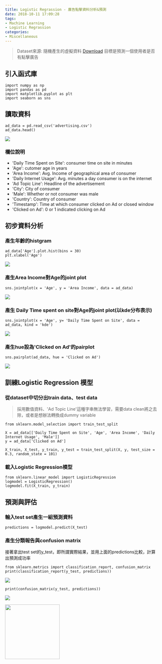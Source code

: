 ```yaml
---
title: Logistic Regrassion - 廣告點擊資料分析&預測
date: 2018-10-11 17:09:28
tags:
- Machine Learning
- Logistic Regrassion
categories:
- Miscellaneous
---
```




> Dataset來源: 隨機產生的虛擬資料 [Download](https://drive.google.com/file/d/1Yc9EhJb00es-M18veTIwzG4JTPpILzlJ/view?usp=sharing)
> 目標是預測一個使用者是否有點擊廣告
 
## 引入函式庫

```python=
import numpy as np
import pandas as pd
import matplotlib.pyplot as plt
import seaborn as sns
```
<!-- more -->
## 讀取資料

```python=
ad_data = pd.read_csv('advertising.csv')
ad_data.head()
```

![](https://i.imgur.com/n4RRkAz.png)

### 欄位說明
* 'Daily Time Spent on Site': consumer time on site in minutes
* 'Age': cutomer age in years
* 'Area Income': Avg. Income of geographical area of consumer
* 'Daily Internet Usage': Avg. minutes a day consumer is on the internet
* 'Ad Topic Line': Headline of the advertisement
* 'City': City of consumer
* 'Male': Whether or not consumer was male
* 'Country': Country of consumer
* 'Timestamp': Time at which consumer clicked on Ad or closed window
* 'Clicked on Ad': 0 or 1 indicated clicking on Ad


## 初步資料分析

### 產生年齡的histgram

```python=
ad_data['Age'].plot.hist(bins = 30)
plt.xlabel('Age')
```

![](https://i.imgur.com/XmMCj0o.png)


### 產生Area Income對Age的joint plot

```python=
sns.jointplot(x = 'Age', y = 'Area Income', data = ad_data)
```

![](https://i.imgur.com/87k2pkH.png)




### 產生 Daily Time spent on site對Age的joint plot(以kde分布表示)

```python=
sns.jointplot(x = 'Age', y= 'Daily Time Spent on Site', data = ad_data, kind = 'kde')
```

![](https://i.imgur.com/LyqOGbP.png)

### 產生hue設為'Clicked on Ad'的pairplot

```python=
sns.pairplot(ad_data, hue = 'Clicked on Ad')
```

![](https://i.imgur.com/WXawj9A.png)




## 訓練Logistic Regression 模型

### 從dataset中切分出train data、test data

> 採用數值資料、'Ad Topic Line'這種字串無法學習，需要data clean將之去除，或者是想辦法轉換成dummy variable

```python=
from sklearn.model_selection import train_test_split

X = ad_data[['Daily Time Spent on Site', 'Age', 'Area Income', 'Daily Internet Usage', 'Male']]
y = ad_data['Clicked on Ad']

X_train, X_test, y_train, y_test = train_test_split(X, y, test_size = 0.3, random_state = 101)
```

### 載入Logistic Regression模型

```python=
from sklearn.linear_model import LogisticRegression
logmodel = LogisticRegression()
logmodel.fit(X_train, y_train)
```

## 預測與評估

### 輸入test set產生一組預測資料
```python=
predictions = logmodel.predict(X_test)
```

### 產生分類報告與confusion matrix

接著拿出test set的y_test，即所謂實際結果，並用上面的predictions比較，計算出預測成功率



```python=
from sklearn.metrics import classification_report, confusion_matrix
print(classification_report(y_test, predictions))
```

![](https://i.imgur.com/XPt3s4G.png)

```python=
print(confusion_matrix(y_test, predictions))
```

![](https://i.imgur.com/6qaRN53.png)


<img height = '180' src = https://i.imgur.com/OYpeupc.png/>

